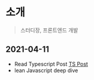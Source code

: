 # 소개

> 스터디장, 프론트엔드 개발

## 2021-04-11

- Read Typescript Post [TS Post](https://heropy.blog/2020/01/27/typescript)
- lean Javascript deep dive 
